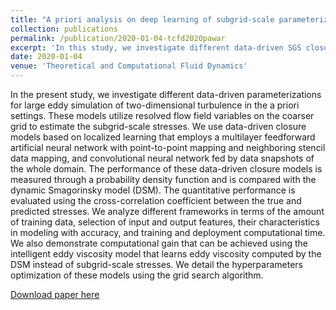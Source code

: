 ```yaml
---
title: "A priori analysis on deep learning of subgrid-scale parameterizations for Kraichnan turbulence"
collection: publications
permalink: /publication/2020-01-04-tcfd2020pawar
excerpt: 'In this study, we investigate different data-driven SGS closure models for large eddy simulation of Kraichnan turbulence'
date: 2020-01-04
venue: 'Theoretical and Computational Fluid Dynamics'
---
```


In the present study, we investigate different data-driven parameterizations for large eddy simulation of two-dimensional turbulence in the a priori settings. These models utilize resolved flow field variables on the coarser grid to estimate the subgrid-scale stresses. We use data-driven closure models based on localized learning that employs a multilayer feedforward artificial neural network with point-to-point mapping and neighboring stencil data mapping, and convolutional neural network fed by data snapshots of the whole domain. The performance of these data-driven closure models is measured through a probability density function and is compared with the dynamic Smagorinsky model (DSM). The quantitative performance is evaluated using the cross-correlation coefficient between the true and predicted stresses. We analyze different frameworks in terms of the amount of training data, selection of input and output features, their characteristics in modeling with accuracy, and training and deployment computational time. We also demonstrate computational gain that can be achieved using the intelligent eddy viscosity model that learns eddy viscosity computed by the DSM instead of subgrid-scale stresses. We detail the hyperparameters optimization of these models using the grid search algorithm.

[Download paper here](https://github.com/surajp92/surajp92.github.io/blob/master/files/tcfd2020pawar.pdf)
